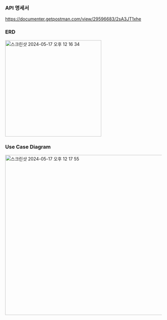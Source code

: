 ### API 명세서
https://documenter.getpostman.com/view/29596683/2sA3JT1xhe

### ERD
<img width="309" alt="스크린샷 2024-05-17 오후 12 16 34" src="https://github.com/uh1205/schedule/assets/122009132/6152872d-8dae-4c0f-877a-95b45635ca90">

### Use Case Diagram
<img width="514" alt="스크린샷 2024-05-17 오후 12 17 55" src="https://github.com/uh1205/schedule/assets/122009132/8b55aaa8-b8b8-4ddb-a31a-e54fd4343ac8">
